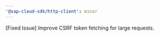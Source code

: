 ```yaml
---
'@sap-cloud-sdk/http-client': minor
---
```


[Fixed Issue] Improve CSRF token fetching for large requests.
